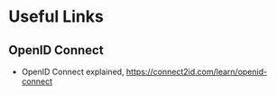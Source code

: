 # Useful Links

## OpenID Connect

- OpenID Connect explained, https://connect2id.com/learn/openid-connect